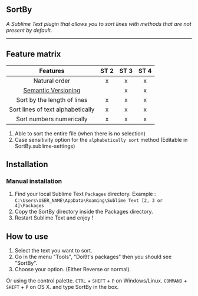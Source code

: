 ## SortBy
*A Sublime Text plugin that allows you to sort lines with methods that are not present by default.*
- - -

## Feature matrix
| Features                                   | ST 2 | ST 3 | ST 4 |
|:------------------------------------------:|:----:|:----:|:----:|
| Natural order                              | x    | x    | x    |
| [Semantic Versioning](https://semver.org/) |      | x    | x    |
| Sort by the length of lines                | x    | x    | x    |
| Sort lines of text alphabetically          | x    | x    | x    |
| Sort numbers numerically                   | x    | x    | x    |
1. Able to sort the entire file (when there is no selection)
2. Case sensitivity option for the `alphabetically sort` method (Editable in SortBy.sublime-settings)


## Installation

### Manual installation

1. Find your local Sublime Text `Packages` directory.
Example : `C:\Users\USER_NAME\AppData\Roaming\Sublime Text [2, 3 or 4]\Packages`
2. Copy the SortBy directory inside the Packages directory.
3. Restart Sublime Text and enjoy !

## How to use
1. Select the text you want to sort.
2. Go in the menu "Tools", "Doi9t's packages" then you should see "SortBy".
3. Choose your option. (Either Reverse or normal).

Or using the control palette.
`CTRL` + `SHIFT` + `P` on Windows/Linux.
`COMMAND` + `SHIFT` + `P` on OS X.
and type SortBy in the box.